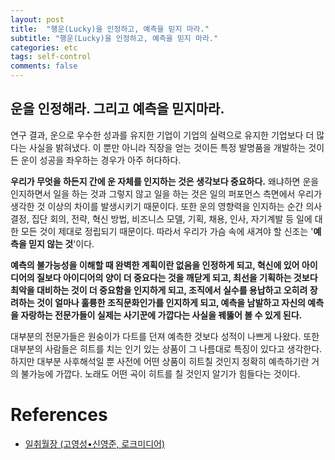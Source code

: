 ```yaml
---
layout: post
title:  "행운(Lucky)을 인정하고, 예측을 믿지 마라."
subtitle: "행운(Lucky)을 인정하고, 예측을 믿지 마라."
categories: etc
tags: self-control
comments: false
---
```


## 운을 인정해라. 그리고 예측을 믿지마라.

연구 결과, 운으로 우수한 성과를 유지한 기업이 기업의 실력으로 유지한 기업보다 더 많다는 사실을 밝혀냈다. 이 뿐만 아니라 직장을 얻는 것이든 특정 발명품을 개발하는 것이든 운이 성공을 좌우하는 경우가 아주 허다하다. 

**우리가 무엇을 하든지 간에 운 자체를 인지하는 것은 생각보다 중요하다.** 왜냐하면 운을 인지하면서 일을 하는 것과 그렇지 않고 일을 하는 것은 일의 퍼포먼스 측면에서 우리가 생각한 것 이상의 차이를 발생시키기 때문이다. 또한 운의 영향력을 인지하는 순간 의사결정, 집단 회의, 전략, 혁신 방법, 비즈니스 모델, 기획, 채용, 인사, 자기계발 등 일에 대한 모든 것이 제대로 정립되기 때문이다. 따라서 우리가 가슴 속에 새겨야 할 신조는 '**예측을 믿지 않는 것**'이다. 

**예측의 불가능성을 이해할 때 완벽한 계획이란 없음을 인정하게 되고, 혁신에 있어 아이디어의 질보다 아이디어의 양이 더 중요다는 것을 깨닫게 되고, 최선을 기획하는 것보다 최악을 대비하는 것이 더 중요함을 인지하게 되고, 조직에서 실수를 용납하고 오히려 장려하는 것이 얼마나 훌륭한 조직문화인가를 인지하게 되고, 예측을 남발하고 자신의 예측을 자랑하는 전문가들이 실제는 사기꾼에 가깝다는 사실을 꿰뚫어 볼 수 있게 된다.** 

대부분의 전문가들은 원숭이가 다트를 던져 예측한 것보다 성적이 나쁘게 나왔다. 또한 대부분의 사람들은 히트를 치는 인기 있는 상품이 그 나름대로 특징이 있다고 생각한다. 하지만 대부분 사후해석일 뿐 사전에 어떤 상품이 히트칠 것인지 정확히 예측하기란 거의 불가능에 가깝다. 노래도 어떤 곡이 히트를 칠 것인지 알기가 힘들다는 것이다. 

# References

- [일취월장 (고영성•신영준, 로크미디어)](http://www.yes24.com/Product/Goods/57501187)